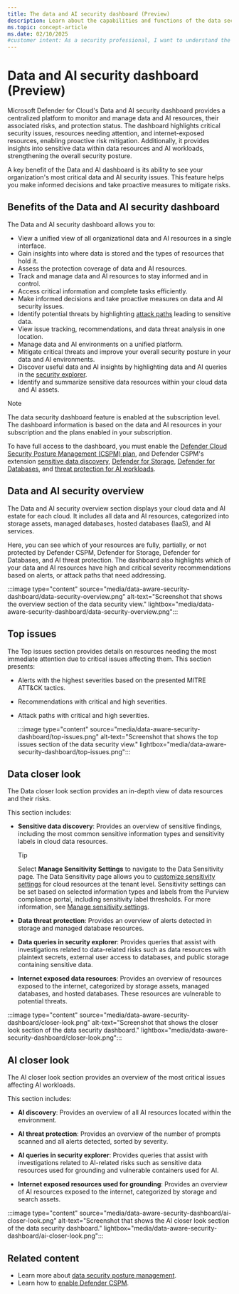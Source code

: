 ```yaml
---
title: The data and AI security dashboard (Preview)
description: Learn about the capabilities and functions of the data security posture management view in Microsoft Defender for Cloud.
ms.topic: concept-article
ms.date: 02/10/2025
#customer intent: As a security professional, I want to understand the information presented to me on the data and AI security dashboard so that I can effectively manage the security of my organization's data and AI estate, risks and insights.
---
```


# Data and AI security dashboard (Preview)

Microsoft Defender for Cloud's Data and AI security dashboard provides a centralized platform to monitor and manage data and AI resources, their associated risks, and protection status. The dashboard highlights critical security issues, resources needing attention, and internet-exposed resources, enabling proactive risk mitigation. Additionally, it provides insights into sensitive data within data resources and AI workloads, strengthening the overall security posture.

A key benefit of the Data and AI dashboard is its ability to see your organization's most critical data and AI security issues. This feature helps you make informed decisions and take proactive measures to mitigate risks.

## Benefits of the Data and AI security dashboard

The Data and AI security dashboard allows you to:

- View a unified view of all organizational data and AI resources in a single interface.
- Gain insights into where data is stored and the types of resources that hold it.
- Assess the protection coverage of data and AI resources.
- Track and manage data and AI resources to stay informed and in control.
- Access critical information and complete tasks efficiently.
- Make informed decisions and take proactive measures on data and AI security issues.
- Identify potential threats by highlighting [attack paths](concept-attack-path.md) leading to sensitive data.
- View issue tracking, recommendations, and data threat analysis in one location.
- Manage data and AI environments on a unified platform.
- Mitigate critical threats and improve your overall security posture in your data and AI environments.
- Discover useful data and AI insights by highlighting data and AI queries in the [security explorer](how-to-manage-cloud-security-explorer.md).
- Identify and summarize sensitive data resources within your cloud data and AI assets.

> [!NOTE]
> The data security dashboard feature is enabled at the subscription level. The dashboard information is based on the data and AI resources in your subscription and the plans enabled in your subscription.
>
> To have full access to the dashboard, you must enable the [Defender Cloud Security Posture Management (CSPM) plan](tutorial-enable-cspm-plan.md), and Defender CSPM's extension [sensitive data discovery](tutorial-enable-cspm-plan.md#enable-the-components-of-the-defender-cspm-plan), [Defender for Storage](tutorial-enable-storage-plan.md), [Defender for Databases](tutorial-enable-databases-plan.md), and [threat protection for AI workloads](ai-onboarding.md).

## Data and AI security overview

The Data and AI security overview section displays your cloud data and AI estate for each cloud. It includes all data and AI resources, categorized into storage assets, managed databases, hosted databases (IaaS), and AI services.

Here, you can see which of your resources are fully, partially, or not protected by Defender CSPM, Defender for Storage, Defender for Databases, and AI threat protection. The dashboard also highlights which of your data and AI resources have high and critical severity recommendations based on alerts, or attack paths that need addressing.

:::image type="content" source="media/data-aware-security-dashboard/data-security-overview.png" alt-text="Screenshot that shows the overview section of the data security view." lightbox="media/data-aware-security-dashboard/data-security-overview.png":::

## Top issues

The Top issues section provides details on resources needing the most immediate attention due to critical issues affecting them. This section presents:

- Alerts with the highest severities based on the presented MITRE ATT&CK tactics.
- Recommendations with critical and high severities.
- Attack paths with critical and high severities.

    :::image type="content" source="media/data-aware-security-dashboard/top-issues.png" alt-text="Screenshot that shows the top issues section of the data security view." lightbox="media/data-aware-security-dashboard/top-issues.png":::

## Data closer look

The Data closer look section provides an in-depth view of data resources and their risks.

This section includes:

- **Sensitive data discovery**: Provides an overview of sensitive findings, including the most common sensitive information types and sensitivity labels in cloud data resources.

    > [!TIP]
    > Select **Manage Sensitivity Settings** to navigate to the Data Sensitivity page. The Data Sensitivity page allows you to [customize sensitivity settings](data-sensitivity-settings.md) for cloud resources at the tenant level. Sensitivity settings can be set based on selected information types and labels from the Purview compliance portal, including sensitivity label thresholds. For more information, see [Manage sensitivity settings](data-sensitivity-settings.md).

- **Data threat protection**: Provides an overview of alerts detected in storage and managed database resources.

- **Data queries in security explorer**: Provides queries that assist with investigations related to data-related risks such as data resources with plaintext secrets, external user access to databases, and public storage containing sensitive data.

- **Internet exposed data resources**: Provides an overview of resources exposed to the internet, categorized by storage assets, managed databases, and hosted databases. These resources are vulnerable to potential threats.

:::image type="content" source="media/data-aware-security-dashboard/closer-look.png" alt-text="Screenshot that shows the closer look section of the data security dashboard." lightbox="media/data-aware-security-dashboard/closer-look.png":::

## AI closer look

The AI closer look section provides an overview of the most critical issues affecting AI workloads.

This section includes:

- **AI discovery**: Provides an overview of all AI resources located within the environment.

- **AI threat protection**: Provides an overview of the number of prompts scanned and all alerts detected, sorted by severity.

- **AI queries in security explorer**: Provides queries that assist with investigations related to AI-related risks such as sensitive data resources used for grounding and vulnerable containers used for AI.

- **Internet exposed resources used for grounding**: Provides an overview of AI resources exposed to the internet, categorized by storage and search assets.

:::image type="content" source="media/data-aware-security-dashboard/ai-closer-look.png" alt-text="Screenshot that shows the AI closer look section of the data security dashboard." lightbox="media/data-aware-security-dashboard/ai-closer-look.png":::

## Related content

- Learn more about [data security posture management](concept-data-security-posture.md).
- Learn how to [enable Defender CSPM](tutorial-enable-cspm-plan.md).
